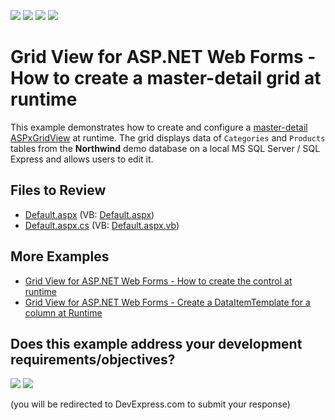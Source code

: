<!-- default badges list -->
![](https://img.shields.io/endpoint?url=https://codecentral.devexpress.com/api/v1/VersionRange/128538640/15.1.3%2B)
[![](https://img.shields.io/badge/Open_in_DevExpress_Support_Center-FF7200?style=flat-square&logo=DevExpress&logoColor=white)](https://supportcenter.devexpress.com/ticket/details/E1141)
[![](https://img.shields.io/badge/📖_How_to_use_DevExpress_Examples-e9f6fc?style=flat-square)](https://docs.devexpress.com/GeneralInformation/403183)
[![](https://img.shields.io/badge/💬_Leave_Feedback-feecdd?style=flat-square)](#does-this-example-address-your-development-requirementsobjectives)
<!-- default badges end -->

# Grid View for ASP.NET Web Forms - How to create a master-detail grid at runtime

This example demonstrates how to create and configure a [master-detail](https://docs.devexpress.com/AspNet/3772/components/grid-view/concepts/master-detail-relationship) [ASPxGridView](https://docs.devexpress.com/AspNet/DevExpress.Web.ASPxGridView) at runtime. The grid displays data of `Categories` and `Products` tables from the **Northwind** demo database on a local MS SQL Server / SQL Express and allows users to edit it. 

## Files to Review

* [Default.aspx](./CS/MasterDetailGrids/Default.aspx) (VB: [Default.aspx](./VB/MasterDetailGrids/Default.aspx))
* [Default.aspx.cs](./CS/MasterDetailGrids/Default.aspx.cs) (VB: [Default.aspx.vb](./VB/MasterDetailGrids/Default.aspx.vb))

## More Examples

* [Grid View for ASP.NET Web Forms - How to create the control at runtime](https://github.com/DevExpress-Examples/asp-net-web-forms-grid-create-at-runtime)
* [Grid View for ASP.NET Web Forms - Create a DataItemTemplate for a column at Runtime](https://github.com/DevExpress-Examples/aspxgridview-dataitemtemplate-runtime)

<!-- feedback -->
## Does this example address your development requirements/objectives?

[<img src="https://www.devexpress.com/support/examples/i/yes-button.svg"/>](https://www.devexpress.com/support/examples/survey.xml?utm_source=github&utm_campaign=asp-net-web-forms-grid-create-master-detail-grid-at-runtime&~~~was_helpful=yes) [<img src="https://www.devexpress.com/support/examples/i/no-button.svg"/>](https://www.devexpress.com/support/examples/survey.xml?utm_source=github&utm_campaign=asp-net-web-forms-grid-create-master-detail-grid-at-runtime&~~~was_helpful=no)

(you will be redirected to DevExpress.com to submit your response)
<!-- feedback end -->
